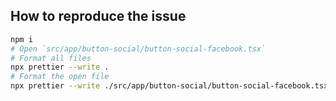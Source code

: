 ## How to reproduce the issue

```sh
npm i
# Open `src/app/button-social/button-social-facebook.tsx`
# Format all files
npx prettier --write .
# Format the open file
npx prettier --write ./src/app/button-social/button-social-facebook.tsx
```
